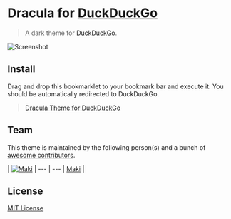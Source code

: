 # Dracula for [DuckDuckGo](https://duckduckgo.com)

> A dark theme for [DuckDuckGo](https://duckduckgo.com).

![Screenshot](https://draculatheme.com/assets/img/screenshots/sublimepng)

## Install

Drag and drop this bookmarklet to your bookmark bar and execute it. You should be automatically redirected to DuckDuckGo.
> <a href='javascript:var t=["ae=t","t=p","s=m","w=n","m=l","7=282a36","o=s","j=282a36","a=p","9=50fa7b","aa=bd93f9","u=-1","8=f8f8f2","x=f1fa8c","y=44475a","af=1","ai=1","f=1"];document.location="https://duckduckgo.com";for(var i=0;i<t.length;i+=1){document.cookie=t[i]}alert("Appearance settings have successfully been updated!");location.reload();'>Dracula Theme for DuckDuckGo</a>

## Team

This theme is maintained by the following person(s) and a bunch of [awesome contributors](https://github.com/dracula/template/graphs/contributors).

| [![Maki](https://avatars0.githubusercontent.com/u/8362329?v=3&s=70)](https://github.com/makixx) |
--- | ---
| [Maki](https://github.com/makixx) |

## License

[MIT License](./LICENSE)